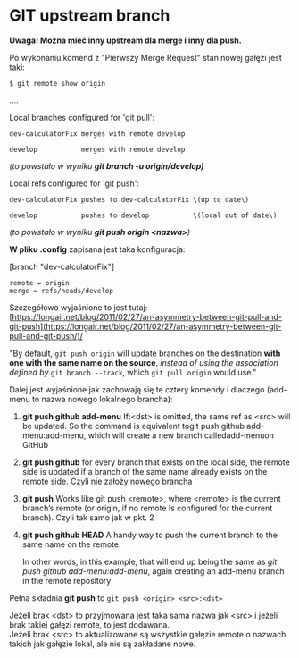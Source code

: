 # GIT upstream branch

**Uwaga! Można mieć inny upstream dla merge i inny dla push.** 

Po wykonaniu komend z "Pierwszy Merge Request" stan nowej gałęzi jest taki:

`$ git remote show origin`

....

Local branches configured for 'git pull':

```text
dev-calculatorFix merges with remote develop

develop           merges with remote develop
```

_\(to powstało w wyniku **git branch -u origin/develop\)**_

Local refs configured for 'git push':

```text
dev-calculatorFix pushes to dev-calculatorFix \(up to date\)

develop           pushes to develop           \(local out of date\)
```

_\(to powstało w wyniku **git push origin &lt;nazwa&gt;**\)_

**W pliku .config** zapisana jest taka konfiguracja:

\[branch "dev-calculatorFix"\]

```text
remote = origin  
merge = refs/heads/develop
```

Szczegółowo wyjaśnione to jest tutaj: [https://longair.net/blog/2011/02/27/an-asymmetry-between-git-pull-and-git-push](https://longair.net/blog/2011/02/27/an-asymmetry-between-git-pull-and-git-push/)/

"By default, `git push origin` will update branches on the destination **with one with the same name on the source**, _instead of using the association defined by_ `git branch --track`, which `git pull origin` would use."

Dalej jest wyjaśnione jak zachowają się te cztery komendy i dlaczego \(add-menu to nazwa nowego lokalnego brancha\):

1. **git push github add-menu** If:&lt;dst&gt; is omitted, the same ref as &lt;src&gt; will be updated. So the command is equivalent togit push github add-menu:add-menu, which will create a new branch calledadd-menuon GitHub
2. **git push github** for every branch that exists on the local side, the remote side is updated if a branch of the same name already exists on the remote side. Czyli nie założy nowego brancha
3. **git push** Works like git push &lt;remote&gt;, where &lt;remote&gt; is the current branch’s remote \(or origin, if no remote is configured for the current branch\). Czyli tak samo jak w pkt. 2
4. **git push github HEAD** A handy way to push the current branch to the same name on the remote.

   In other words, in this example, that will end up being the same as _git push github add-menu:add-menu_, again creating an add-menu branch in the remote repository

Pełna składnia **git push** to `git push <origin> <src>:<dst>`

Jeżeli brak &lt;dst&gt; to przyjmowana jest taka sama nazwa jak &lt;src&gt; i jeżeli brak takiej gałęzi remote, to jest dodawana.  
Jeżeli brak &lt;src&gt; to aktualizowane są wszystkie gałęzie remote o nazwach takich jak gałęzie lokal, ale nie są zakładane nowe.

